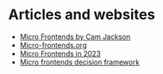 # Articles and websites

- [Micro Frontends by Cam Jackson](https://martinfowler.com/articles/micro-frontends.html)
- [Micro-frontends.org](https://micro-frontends.org/)
- [Micro Frontends in 2023](https://hackernoon.com/micro-frontends-in-2023-the-complete-guide)
- [Micro frontends decision framework](https://increment.com/frontend/micro-frontends-in-context/)
